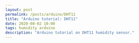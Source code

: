 ```yaml
---
layout: post
permalink: /posts/arduino/DHT11
title: "Arduino tutorial: DHT11"
date: 2020-08-02 10:00
tags: humidity arduino
description: "Arduino tutorial on DHT11 humidity sensor."
---
```

